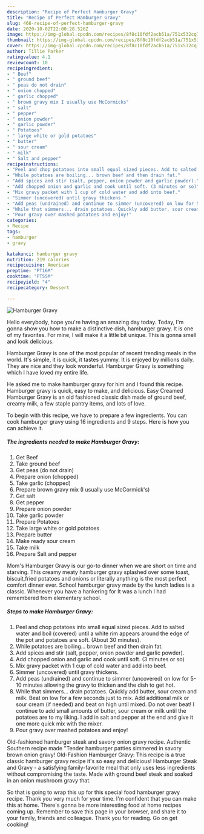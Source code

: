 ```yaml
---
description: "Recipe of Perfect Hamburger Gravy"
title: "Recipe of Perfect Hamburger Gravy"
slug: 466-recipe-of-perfect-hamburger-gravy
date: 2020-10-02T22:00:28.526Z
image: https://img-global.cpcdn.com/recipes/8f8c10fdf2acb51a/751x532cq70/hamburger-gravy-recipe-main-photo.jpg
thumbnail: https://img-global.cpcdn.com/recipes/8f8c10fdf2acb51a/751x532cq70/hamburger-gravy-recipe-main-photo.jpg
cover: https://img-global.cpcdn.com/recipes/8f8c10fdf2acb51a/751x532cq70/hamburger-gravy-recipe-main-photo.jpg
author: Tillie Parker
ratingvalue: 4.1
reviewcount: 10
recipeingredient:
- " Beef"
- " ground beef"
- " peas do not drain"
- " onion chopped"
- " garlic chopped"
- " brown gravy mix I usually use McCormicks"
- " salt"
- " pepper"
- " onion powder"
- " garlic powder"
- " Potatoes"
- " large white or gold potatoes"
- " butter"
- " sour cream"
- " milk"
- " Salt and pepper"
recipeinstructions:
- "Peel and chop potatoes into small equal sized pieces. Add to salted water and boil (covered) until a white rim appears around the edge of the pot and potatoes are soft. (About 30 minutes)."
- "While potatoes are boiling... brown beef and then drain fat."
- "Add spices and stir (salt, pepper, onion powder and garlic powder)."
- "Add chopped onion and garlic and cook until soft. (3 minutes or so)"
- "Mix gravy packet with 1 cup of cold water and add into beef."
- "Simmer (uncovered) until gravy thickens."
- "Add peas (undrained) and continue to simmer (uncovered) on low for 5-10 minutes allowing the gravy to thicken and the dish to get hot."
- "While that simmers... drain potatoes. Quickly add butter, sour cream and milk. Beat on low for a few seconds just to mix. Add additional milk or sour cream (if needed) and beat on high until mixed. Do not over beat! I continue to add small amounts of butter, sour cream or milk until the potatoes are to my liking. I add in salt and pepper at the end and give it one more quick mix with the mixer."
- "Pour gravy over mashed potatoes and enjoy!"
categories:
- Recipe
tags:
- hamburger
- gravy

katakunci: hamburger gravy 
nutrition: 219 calories
recipecuisine: American
preptime: "PT16M"
cooktime: "PT55M"
recipeyield: "4"
recipecategory: Dessert

---
```



![Hamburger Gravy](https://img-global.cpcdn.com/recipes/8f8c10fdf2acb51a/751x532cq70/hamburger-gravy-recipe-main-photo.jpg)

Hello everybody, hope you're having an amazing day today. Today, I'm gonna show you how to make a distinctive dish, hamburger gravy. It is one of my favorites. For mine, I will make it a little bit unique. This is gonna smell and look delicious.

Hamburger Gravy is one of the most popular of recent trending meals in the world. It's simple, it is quick, it tastes yummy. It is enjoyed by millions daily. They are nice and they look wonderful. Hamburger Gravy is something which I have loved my entire life.

He asked me to make hamburger gravy for him and I found this recipe. Hamburger gravy is quick, easy to make, and delicious. Easy Creamed Hamburger Gravy is an old fashioned classic dish made of ground beef, creamy milk, a few staple pantry items, and lots of love.


To begin with this recipe, we have to prepare a few ingredients. You can cook hamburger gravy using 16 ingredients and 9 steps. Here is how you can achieve it.

<!--inarticleads1-->

##### The ingredients needed to make Hamburger Gravy:

1. Get  Beef
1. Take  ground beef
1. Get  peas (do not drain)
1. Prepare  onion (chopped)
1. Take  garlic (chopped)
1. Prepare  brown gravy mix (I usually use McCormick&#39;s)
1. Get  salt
1. Get  pepper
1. Prepare  onion powder
1. Take  garlic powder
1. Prepare  Potatoes
1. Take  large white or gold potatoes
1. Prepare  butter
1. Make ready  sour cream
1. Take  milk
1. Prepare  Salt and pepper


Mom&#39;s Hamburger Gravy is our go-to dinner when we are short on time and starving. This creamy meaty hamburger gravy splashed over some toast, biscuit,fried potatoes and onions or literally anything is the most perfect comfort dinner ever. School hamburger gravy made by the lunch ladies is a classic. Whenever you have a hankering for It was a lunch I had remembered from elementary school. 

<!--inarticleads2-->

##### Steps to make Hamburger Gravy:

1. Peel and chop potatoes into small equal sized pieces. Add to salted water and boil (covered) until a white rim appears around the edge of the pot and potatoes are soft. (About 30 minutes).
1. While potatoes are boiling... brown beef and then drain fat.
1. Add spices and stir (salt, pepper, onion powder and garlic powder).
1. Add chopped onion and garlic and cook until soft. (3 minutes or so)
1. Mix gravy packet with 1 cup of cold water and add into beef.
1. Simmer (uncovered) until gravy thickens.
1. Add peas (undrained) and continue to simmer (uncovered) on low for 5-10 minutes allowing the gravy to thicken and the dish to get hot.
1. While that simmers... drain potatoes. Quickly add butter, sour cream and milk. Beat on low for a few seconds just to mix. Add additional milk or sour cream (if needed) and beat on high until mixed. Do not over beat! I continue to add small amounts of butter, sour cream or milk until the potatoes are to my liking. I add in salt and pepper at the end and give it one more quick mix with the mixer.
1. Pour gravy over mashed potatoes and enjoy!


Old-fashioned hamburger steak and savory onion gravy recipe. Authentic Southern recipe made &#34;Tender hamburger patties simmered in savory brown onion gravy! Old-Fashion Hamburger Gravy: This recipe is a true classic hamburger gravy recipe it&#39;s so easy and delicious! Hamburger Steak and Gravy - a satisfying family-favorite meal that only uses less ingredients without compromising the taste. Made with ground beef steak and soaked in an onion mushroom gravy that. 

So that is going to wrap this up for this special food hamburger gravy recipe. Thank you very much for your time. I'm confident that you can make this at home. There's gonna be more interesting food at home recipes coming up. Remember to save this page in your browser, and share it to your family, friends and colleague. Thank you for reading. Go on get cooking!
